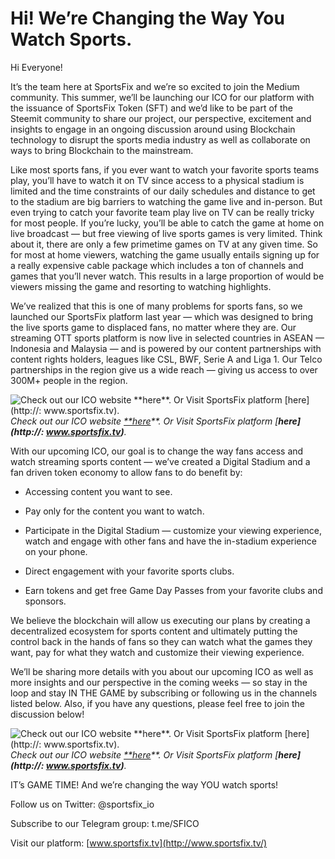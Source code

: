 
# Hi! We’re Changing the Way You Watch Sports.

Hi Everyone!

It’s the team here at SportsFix and we’re so excited to join the Medium community. This summer, we’ll be launching our ICO for our platform with the issuance of SportsFix Token (SFT) and we’d like to be part of the Steemit community to share our project, our perspective, excitement and insights to engage in an ongoing discussion around using Blockchain technology to disrupt the sports media industry as well as collaborate on ways to bring Blockchain to the mainstream.

Like most sports fans, if you ever want to watch your favorite sports teams play, you’ll have to watch it on TV since access to a physical stadium is limited and the time constraints of our daily schedules and distance to get to the stadium are big barriers to watching the game live and in-person. But even trying to catch your favorite team play live on TV can be really tricky for most people. If you’re lucky, you’ll be able to catch the game at home on live broadcast — but free viewing of live sports games is very limited. Think about it, there are only a few primetime games on TV at any given time. So for most at home viewers, watching the game usually entails signing up for a really expensive cable package which includes a ton of channels and games that you’ll never watch. This results in a large proportion of would be viewers missing the game and resorting to watching highlights.

We’ve realized that this is one of many problems for sports fans, so we launched our SportsFix platform last year — which was designed to bring the live sports game to displaced fans, no matter where they are. Our streaming OTT sports platform is now live in selected countries in ASEAN — Indonesia and Malaysia — and is powered by our content partnerships with content rights holders, leagues like CSL, BWF, Serie A and Liga 1. Our Telco partnerships in the region give us a wide reach — giving us access to over 300M+ people in the region.

![Check out our ICO website [**here](http://www.sportsfix.io)**. Or Visit SportsFix platform [**here](http://: www.sportsfix.tv)**.](https://cdn-images-1.medium.com/max/3000/1*fCmwVTenCIKh8g0p-c61VQ.jpeg)*Check out our ICO website [**here](http://www.sportsfix.io)**. Or Visit SportsFix platform [**here](http://: www.sportsfix.tv)**.*

With our upcoming ICO, our goal is to change the way fans access and watch streaming sports content — we’ve created a Digital Stadium and a fan driven token economy to allow fans to do benefit by:

* Accessing content you want to see.

* Pay only for the content you want to watch.

* Participate in the Digital Stadium — customize your viewing experience, watch and engage with other fans and have the in-stadium experience on your phone.

* Direct engagement with your favorite sports clubs.

* Earn tokens and get free Game Day Passes from your favorite clubs and sponsors.

We believe the blockchain will allow us executing our plans by creating a decentralized ecosystem for sports content and ultimately putting the control back in the hands of fans so they can watch what the games they want, pay for what they watch and customize their viewing experience.

We’ll be sharing more details with you about our upcoming ICO as well as more insights and our perspective in the coming weeks — so stay in the loop and stay IN THE GAME by subscribing or following us in the channels listed below. Also, if you have any questions, please feel free to join the discussion below!

![Check out our ICO website [**here](http://www.sportsfix.io)**. Or Visit SportsFix platform [**here](http://: www.sportsfix.tv)**.](https://cdn-images-1.medium.com/max/2444/1*4LyvmXKg8jdZS-Wxl2-JtA.jpeg)*Check out our ICO website [**here](http://www.sportsfix.io)**. Or Visit SportsFix platform [**here](http://: www.sportsfix.tv)**.*

IT’s GAME TIME! And we’re changing the way YOU watch sports!

Follow us on Twitter: @sportsfix_io

Subscribe to our Telegram group: t.me/SFICO

Visit our platform: [www.sportsfix.tv](http://www.sportsfix.tv/)
